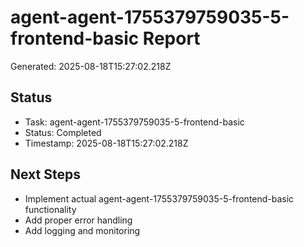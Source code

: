 # agent-agent-1755379759035-5-frontend-basic Report

Generated: 2025-08-18T15:27:02.218Z

## Status
- Task: agent-agent-1755379759035-5-frontend-basic
- Status: Completed
- Timestamp: 2025-08-18T15:27:02.218Z

## Next Steps
- Implement actual agent-agent-1755379759035-5-frontend-basic functionality
- Add proper error handling
- Add logging and monitoring

